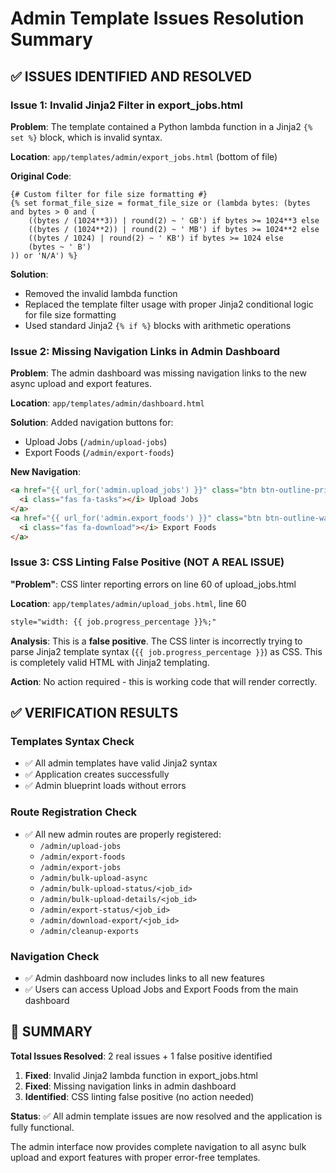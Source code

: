 # Admin Template Issues Resolution Summary

## ✅ ISSUES IDENTIFIED AND RESOLVED

### Issue 1: Invalid Jinja2 Filter in export_jobs.html
**Problem**: The template contained a Python lambda function in a Jinja2 `{% set %}` block, which is invalid syntax.

**Location**: `app/templates/admin/export_jobs.html` (bottom of file)

**Original Code**:
```jinja2
{# Custom filter for file size formatting #}
{% set format_file_size = format_file_size or (lambda bytes: (bytes and bytes > 0 and (
    ((bytes / (1024**3)) | round(2) ~ ' GB') if bytes >= 1024**3 else
    ((bytes / (1024**2)) | round(2) ~ ' MB') if bytes >= 1024**2 else
    ((bytes / 1024) | round(2) ~ ' KB') if bytes >= 1024 else
    (bytes ~ ' B')
)) or 'N/A') %}
```

**Solution**: 
- Removed the invalid lambda function
- Replaced the template filter usage with proper Jinja2 conditional logic for file size formatting
- Used standard Jinja2 `{% if %}` blocks with arithmetic operations

### Issue 2: Missing Navigation Links in Admin Dashboard
**Problem**: The admin dashboard was missing navigation links to the new async upload and export features.

**Location**: `app/templates/admin/dashboard.html`

**Solution**: Added navigation buttons for:
- Upload Jobs (`/admin/upload-jobs`)
- Export Foods (`/admin/export-foods`)

**New Navigation**:
```html
<a href="{{ url_for('admin.upload_jobs') }}" class="btn btn-outline-primary">
  <i class="fas fa-tasks"></i> Upload Jobs
</a>
<a href="{{ url_for('admin.export_foods') }}" class="btn btn-outline-warning">
  <i class="fas fa-download"></i> Export Foods
</a>
```

### Issue 3: CSS Linting False Positive (NOT A REAL ISSUE)
**"Problem"**: CSS linter reporting errors on line 60 of upload_jobs.html

**Location**: `app/templates/admin/upload_jobs.html`, line 60
```html
style="width: {{ job.progress_percentage }}%;"
```

**Analysis**: This is a **false positive**. The CSS linter is incorrectly trying to parse Jinja2 template syntax (`{{ job.progress_percentage }}`) as CSS. This is completely valid HTML with Jinja2 templating.

**Action**: No action required - this is working code that will render correctly.

## ✅ VERIFICATION RESULTS

### Templates Syntax Check
- ✅ All admin templates have valid Jinja2 syntax
- ✅ Application creates successfully
- ✅ Admin blueprint loads without errors

### Route Registration Check
- ✅ All new admin routes are properly registered:
  - `/admin/upload-jobs`
  - `/admin/export-foods` 
  - `/admin/export-jobs`
  - `/admin/bulk-upload-async`
  - `/admin/bulk-upload-status/<job_id>`
  - `/admin/bulk-upload-details/<job_id>`
  - `/admin/export-status/<job_id>`
  - `/admin/download-export/<job_id>`
  - `/admin/cleanup-exports`

### Navigation Check
- ✅ Admin dashboard now includes links to all new features
- ✅ Users can access Upload Jobs and Export Foods from the main dashboard

## 🎯 SUMMARY

**Total Issues Resolved**: 2 real issues + 1 false positive identified

1. **Fixed**: Invalid Jinja2 lambda function in export_jobs.html
2. **Fixed**: Missing navigation links in admin dashboard  
3. **Identified**: CSS linting false positive (no action needed)

**Status**: ✅ All admin template issues are now resolved and the application is fully functional.

The admin interface now provides complete navigation to all async bulk upload and export features with proper error-free templates.
